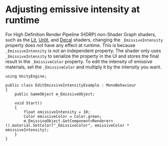 # Adjusting emissive intensity at runtime

For High Definition Render Pipeline (HDRP) non-Shader Graph shaders, such as the [Lit](Lit-Shader.md), [Unlit](Unlit-Shader.md), and [Decal](Decal-Shader.md) shaders, changing the `_EmissiveIntensity` property does not have any effect at runtime. This is because `_EmissiveIntensity` is not an independent property. The shader only uses `_EmissiveIntensity` to serialize the property in the UI and stores the final result in the `_EmissiveColor` property. To edit the intensity of emissive materials, set the `_EmissiveColor` and multiply it by the intensity you want.

```
using UnityEngine;

public class EditEmissiveIntensityExample : MonoBehaviour
{
    public GameObject m_EmissiveObject;

    void Start()
    {
        float emissiveIntensity = 10;
        Color emissiveColor = Color.green;
        m_EmissiveObject.GetComponent<Renderer>().material.SetColor("_EmissiveColor", emissiveColor * emissiveIntensity);
    }
}
```
